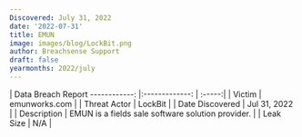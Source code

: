 ```yaml
---
Discovered: July 31, 2022
date: '2022-07-31'
title: EMUN
image: images/blog/LockBit.png
author: Breachsense Support
draft: false
yearmonths: 2022/july
---
```



| Data Breach Report
------------:     |:-------------:    | :-----:|
| Victim      | emunworks.com      | 
| Threat Actor      | LockBit      | 
| Date Discovered      | Jul 31, 2022      | 
| Description      | EMUN is a fields sale software solution provider.      | 
| Leak Size      | N/A      | 

